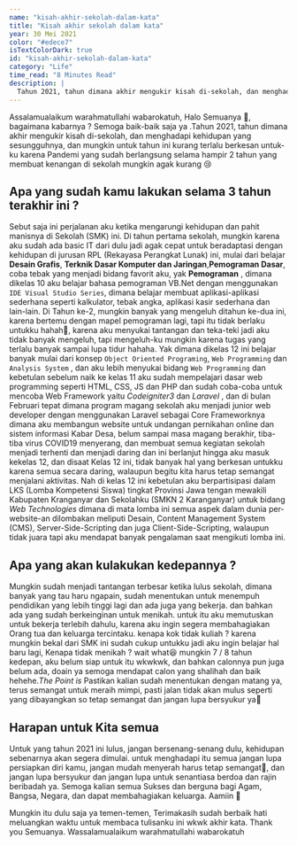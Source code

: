 ```yaml
---
name: "kisah-akhir-sekolah-dalam-kata"
title: "Kisah akhir sekolah dalam kata"
year: 30 Mei 2021
color: "#edece7"
isTextColorDark: true
id: "kisah-akhir-sekolah-dalam-kata"
category: "Life"
time_read: "8 Minutes Read"
description: |
  Tahun 2021, tahun dimana akhir mengukir kisah di-sekolah, dan menghadapi kehidupan yang sesungguhnya
---
```


Assalamualaikum warahmatullahi wabarokatuh, Halo Semuanya 👋, bagaimana kabarnya ? Semoga baik-baik saja ya .Tahun 2021, tahun dimana akhir mengukir kisah di-sekolah, dan menghadapi kehidupan yang sesungguhnya, dan mungkin  untuk tahun ini kurang terlalu berkesan untuk-ku karena Pandemi yang sudah berlangsung selama hampir 2 tahun yang membuat kenangan di sekolah mungkin agak kurang 😢

## Apa yang sudah kamu lakukan selama 3 tahun terakhir ini ?

Sebut saja ini perjalanan aku ketika mengarungi kehidupan dan pahit manisnya di Sekolah (SMK) ini. Di tahun pertama sekolah, mungkin karena aku sudah ada basic IT dari dulu jadi agak cepat untuk beradaptasi dengan kehidupan di jurusan RPL (Rekayasa Perangkat Lunak) ini, mulai dari belajar __Desain Grafis__, __Terknik Dasar Komputer dan Jaringan__,__Pemograman Dasar__, coba tebak yang menjadi bidang favorit aku, yak __Pemograman__ , dimana dikelas 10 aku belajar bahasa pemograman VB.Net dengan menggunakan ```IDE Visual Studio Series```, dimana belajar membuat aplikasi-aplikasi sederhana seperti kalkulator, tebak angka, aplikasi kasir sederhana dan lain-lain. Di Tahun ke-2, mungkin banyak yang mengeluh ditahun ke-dua ini, karena bertemu dengan mapel pemograman lagi, tapi itu tidak berlaku untukku hahah🥳, karena aku menyukai tantangan dan teka-teki jadi aku tidak banyak mengeluh, tapi mengeluh-ku mungkin karena tugas yang terlalu banyak sampai lupa tidur hahaha. Yak dimana dikelas 12 ini belajar banyak mulai dari konsep  ```Object Oriented Programing```, ```Web Programming```  dan ```Analysis System``` , dan aku lebih menyukai bidang ``Web Programming`` dan kebetulan sebelum naik ke kelas 11 aku sudah mempelajari dasar web programming seperti HTML, CSS, JS dan PHP dan sudah coba-coba untuk mencoba Web Framework yaitu _Codeigniter3_ dan _Laravel_ , dan di bulan Februari tepat dimana program magang sekolah aku menjadi junior web developer dengan menggunakan Laravel sebagai Core Frameworknya dimana aku membangun website untuk undangan pernikahan online dan sistem informasi Kabar Desa, belum sampai masa magang berakhir, tiba-tiba virus COVID19 menyerang, dan membuat semua kegiatan sekolah menjadi terhenti dan menjadi daring dan ini berlanjut hingga aku masuk kekelas 12, dan disaat Kelas 12 ini, tidak banyak hal yang berkesan untukku karena semua secara daring, walaupun begitu kita harus tetap semangat menjalani aktivitas. Nah di kelas 12 ini kebetulan aku berpartisipasi dalam LKS (Lomba Kompetensi Siswa) tingkat Provinsi Jawa tengan mewakili Kabupaten Kranganyar dan Sekolahku (SMKN 2 Karanganyar) untuk bidang _Web Technologies_ dimana di mata lomba ini semua aspek dalam dunia per-website-an dilombakan meliputi Desain, Content Management System (CMS), Server-Side-Scripting dan juga Client-Side-Scripting, walaupun tidak juara tapi aku mendapat banyak pengalaman saat mengikuti lomba ini.

## Apa yang akan kulakukan kedepannya ?

Mungkin sudah menjadi tantangan terbesar ketika lulus sekolah, dimana banyak yang tau haru ngapain, sudah menentukan untuk menempuh pendidikan yang lebih tinggi lagi dan ada juga yang bekerja. dan bahkan ada yang sudah berkeinginan untuk menikah. untuk itu aku memutuskan untuk bekerja terlebih dahulu, karena aku ingin segera membahagiakan Orang tua dan keluarga tercintaku. kenapa kok tidak kuliah ? karena mungkin bekal dari SMK ini sudah cukup untukku jadi aku ingin belajar hal baru lagi, Kenapa tidak menikah ? wait what😆  mungkin 7 / 8 tahun kedepan, aku belum siap untuk itu wkwkwk, dan bahkan calonnya pun juga belum ada, doain ya  semoga mendapat calon yang shalihah dan baik hehehe._The Point is_ Pastikan kalian sudah menentukan dengan matang ya, terus semangat untuk meraih mimpi, pasti jalan tidak akan mulus seperti yang dibayangkan so tetap semangat dan jangan lupa bersyukur ya🙌

## Harapan untuk Kita semua

Untuk yang tahun 2021 ini lulus, jangan bersenang-senang dulu, kehidupan sebenarnya akan segera dimulai. untuk menghadapi itu semua jangan lupa persiapkan diri kamu, jangan mudah menyerah harus tetap semangat🙌, dan jangan lupa bersyukur dan jangan lupa untuk senantiasa berdoa dan rajin beribadah ya. Semoga kalian semua Sukses dan berguna bagi Agam, Bangsa, Negara, dan dapat membahagiakan keluarga. Aamiin 🙌


Mungkin itu dulu saja ya temen-temen, Terimakasih sudah berbaik hati meluangkan waktu untuk membaca tulisanku ini wkwk akhir kata. 
Thank you Semuanya. Wassalamualaikum warahmatullahi wabarokatuh
